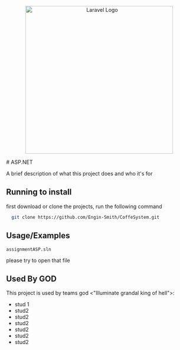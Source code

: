 <p align="center"><a href="https://laravel.com" target="_blank"><img src="https://avatars.githubusercontent.com/u/9141961?s=200&v=4" width="400" alt="Laravel Logo"></a></p></a></p>
#    ASP.NET

A brief description of what this project does and who it's for


## Running to install

first download or clone the projects, run the following command

```bash
  git clone https://github.com/Engin-Smith/CoffeSystem.git

```


## Usage/Examples

```
assignmentASP.sln
```
please try to open that file


## Used By GOD

This project is used by teams god <"Illuminate grandal king of hell">:

- stud 1
- stud2
- stud2
- stud2
- stud2
- stud2
- stud2

